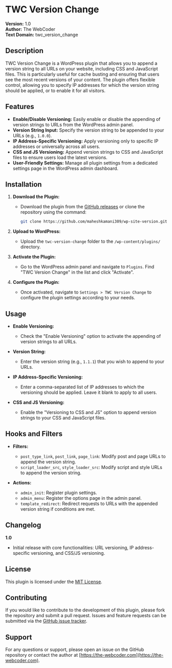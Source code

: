 # TWC Version Change

**Version:** 1.0  
**Author:** The WebCoder  
**Text Domain:** twc_version_change  

## Description

TWC Version Change is a WordPress plugin that allows you to append a version string to all URLs on your website, including CSS and JavaScript files. This is particularly useful for cache busting and ensuring that users see the most recent versions of your content. The plugin offers flexible control, allowing you to specify IP addresses for which the version string should be applied, or to enable it for all visitors.

## Features

- **Enable/Disable Versioning:** Easily enable or disable the appending of version strings to URLs from the WordPress admin panel.
- **Version String Input:** Specify the version string to be appended to your URLs (e.g., `1.0.0`).
- **IP Address-Specific Versioning:** Apply versioning only to specific IP addresses or universally across all users.
- **CSS and JS Versioning:** Append version strings to CSS and JavaScript files to ensure users load the latest versions.
- **User-Friendly Settings:** Manage all plugin settings from a dedicated settings page in the WordPress admin dashboard.

## Installation

1. **Download the Plugin:**
   - Download the plugin from the [GitHub releases](https://github.com/maheshkamani309/wp-site-version/releases) or clone the repository using the command:
     ```bash
     git clone https://github.com/maheshkamani309/wp-site-version.git
     ```

2. **Upload to WordPress:**
   - Upload the `twc-version-change` folder to the `/wp-content/plugins/` directory.

3. **Activate the Plugin:**
   - Go to the WordPress admin panel and navigate to `Plugins`. Find "TWC Version Change" in the list and click "Activate".

4. **Configure the Plugin:**
   - Once activated, navigate to `Settings > TWC Version Change` to configure the plugin settings according to your needs.

## Usage

- **Enable Versioning:**
  - Check the "Enable Versioning" option to activate the appending of version strings to all URLs.

- **Version String:**
  - Enter the version string (e.g., `1.1.1`) that you wish to append to your URLs.

- **IP Address-Specific Versioning:**
  - Enter a comma-separated list of IP addresses to which the versioning should be applied. Leave it blank to apply to all users.

- **CSS and JS Versioning:**
  - Enable the "Versioning to CSS and JS" option to append version strings to your CSS and JavaScript files.

## Hooks and Filters

- **Filters:**
  - `post_type_link`, `post_link`, `page_link`: Modify post and page URLs to append the version string.
  - `script_loader_src`, `style_loader_src`: Modify script and style URLs to append the version string.

- **Actions:**
  - `admin_init`: Register plugin settings.
  - `admin_menu`: Register the options page in the admin panel.
  - `template_redirect`: Redirect requests to URLs with the appended version string if conditions are met.

## Changelog

**1.0**
- Initial release with core functionalities: URL versioning, IP address-specific versioning, and CSS/JS versioning.

## License

This plugin is licensed under the [MIT License](LICENSE).

## Contributing

If you would like to contribute to the development of this plugin, please fork the repository and submit a pull request. Issues and feature requests can be submitted via the [GitHub issue tracker](https://github.com/maheshkamani309/wp-site-version/issues).

## Support

For any questions or support, please open an issue on the GitHub repository or contact the author at [https://the-webcoder.com](https://the-webcoder.com).

